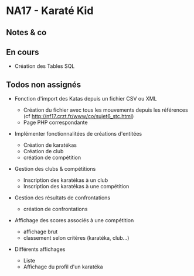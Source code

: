 # NA17 - Karaté Kid

## Notes & co

## En cours

* Création des Tables SQL

## Todos non assignés

* Fonction d'import des Katas depuis un fichier CSV ou XML
	* Création du fichier avec tous les mouvements depuis les références (cf http://nf17.crzt.fr/www/co/sujet6_stc.html)
	* Page PHP correspondante

* Implémenter fonctionnalitées de créations d'entitées
	* Création de karatékas
	* Création de club
	* création de compétition

* Gestion des clubs & compétitions
	* Inscription des karatékas à un club
	* Inscription des karatékas à une compétition

* Gestion des résultats de confrontations
	* création de confrontations

* Affichage des scores associés à une compétition
	* affichage brut
	* classement selon critères (karatéka, club...)

* Différents affichages
	* Liste 
	* Affichage du profil d'un karatéka
